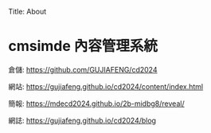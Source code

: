 Title: About

# cmsimde 內容管理系統

倉儲: <a href="https://github.com/GUJIAFENG/cd2024">https://github.com/GUJIAFENG/cd2024</a>

網站: <a href="https://gujiafeng.github.io/cd2024/content/index.html">https://gujiafeng.github.io/cd2024/content/index.html</a>

簡報: <a href="https://mdecd2024.github.io/2b-midbg8/reveal/">https://mdecd2024.github.io/2b-midbg8/reveal/</a>

網誌: <a href="https://gujiafeng.github.io/cd2024/blog">https://gujiafeng.github.io/cd2024/blog</a>








